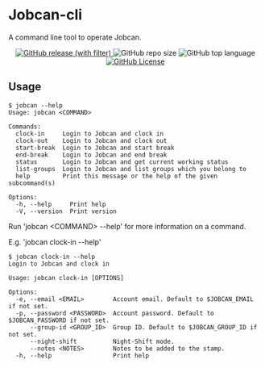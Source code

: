 # Jobcan-cli

A command line tool to operate Jobcan.

<div align="center">
<a href="https://github.com/amiyzku/jobcan-cli/releases/latest">
  <img alt="GitHub release (with filter)" src="https://img.shields.io/github/v/release/amiyzku/jobcan-cli?style=for-the-badge">
</a>
<img alt="GitHub repo size" src="https://img.shields.io/github/repo-size/amiyzku/jobcan-cli?style=for-the-badge">
<img alt="GitHub top language" src="https://img.shields.io/github/languages/top/amiyzku/jobcan-cli?style=for-the-badge">
<a href="https://github.com/amiyzku/jobcan-cli/blob/master/LICENSE">
  <img alt="GitHub License" src="https://img.shields.io/github/license/amiyzku/jobcan-cli?style=for-the-badge">
</a>
</div>

## Usage

```plaintext
$ jobcan --help
Usage: jobcan <COMMAND>

Commands:
  clock-in     Login to Jobcan and clock in
  clock-out    Login to Jobcan and clock out
  start-break  Login to Jobcan and start break
  end-break    Login to Jobcan and end break
  status       Login to Jobcan and get current working status
  list-groups  Login to Jobcan and list groups which you belong to
  help         Print this message or the help of the given subcommand(s)

Options:
  -h, --help     Print help
  -V, --version  Print version
```

Run 'jobcan \<COMMAND> --help' for more information on a command.

E.g. 'jobcan clock-in --help'

```plaintext
$ jobcan clock-in --help
Login to Jobcan and clock in

Usage: jobcan clock-in [OPTIONS]

Options:
  -e, --email <EMAIL>        Account email. Default to $JOBCAN_EMAIL if not set.
  -p, --password <PASSWORD>  Account password. Default to $JOBCAN_PASSWORD if not set.
      --group-id <GROUP_ID>  Group ID. Default to $JOBCAN_GROUP_ID if not set.
      --night-shift          Night-Shift mode.
      --notes <NOTES>        Notes to be added to the stamp.
  -h, --help                 Print help
```
